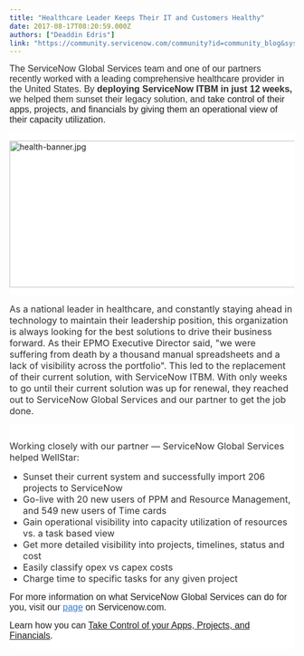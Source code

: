 ```yaml
---
title: "Healthcare Leader Keeps Their IT and Customers Healthy"
date: 2017-08-17T08:20:59.000Z
authors: ["Deaddin Edris"]
link: "https://community.servicenow.com/community?id=community_blog&sys_id=ac8de269dbd0dbc01dcaf3231f961992"
---
```

<p><span style="font-family: helvetica; font-size: 12pt;"><span style="color: #303030;">The ServiceNow Global Services team and one of our partners recently worked with a leading comprehensive healthcare provider in the United States. By <strong>deploying ServiceNow ITBM in just 12 weeks,</strong> we helped them sunset their legacy solution, and</span><span style="color: #202020;"> take control of their apps, projects, and financials by giving them an operational view of their capacity utilization.</span></span></p><div class="section" style="background-color: rgb(100.000000%, 100.000000%, 100.000000%);"><div class="column"><p><img   alt="health-banner.jpg" class="image-1 jive-image" src="92a1a54edbd8d304b322f4621f961956.iix" style="width: 620px; height: 259px;"/></p></div></div><p><span style="color: #303030; font-size: 12pt;">As a national leader in healthcare, and constantly staying ahead in technology to maintain their leadership position, this organization is always looking for the best solutions to drive their business forward. As their EPMO Executive Director said, "we were suffering from death by a thousand manual spreadsheets and a lack of visibility across the portfolio". This led to the replacement of their current solution, with ServiceNow ITBM. With only weeks to go until their current solution was up for renewal, they reached out to ServiceNow Global Services and our partner to get the job done.</span></p><div class="section" style="background-color: rgb(100.000000%, 100.000000%, 100.000000%);"><div class="column"><p></p></div></div><div class="section" style="background-color: rgb(100.000000%, 100.000000%, 100.000000%);"><div class="column"><p><span style="color: #303030; font-size: 12pt;">Working closely with our partner — ServiceNow Global Services helped WellStar: </span></p><ul><li><span style="font-size: 12pt; color: #303030;">Sunset their current system and successfully import 206 projects to ServiceNow</span></li><li><span style="font-size: 12pt; color: #303030;">Go-live with 20 new users of PPM and Resource Management, and 549 new users of Time cards </span></li><li><span style="font-size: 12pt; color: #303030;">Gain operational visibility into capacity utilization of resources vs. a task based view</span></li><li><span style="font-size: 12pt; color: #303030;">Get more detailed visibility into projects, timelines, status and cost </span></li><li><span style="font-size: 12pt; color: #303030;">Easily classify opex vs capex costs </span></li><li><span style="font-size: 12pt; color: #303030;">Charge time to specific tasks for any given project </span></li></ul><p></p><p><span style="font-size: 12pt;"><span style="font-family: Helvetica; color: #202020;">For more information on what ServiceNow Global Services can do for you, visit our </span><a title="" _jive_internal="true" href="https://www.servicenow.com/services/overview.html" style="font-family: arial, sans-serif; color: #3778c7;">page</a><span style="font-family: Helvetica; color: #202020;"> on Servicenow.com.</span></span></p><p><span style="color: #202020; font-size: 12pt; font-family: Helvetica;">Learn how you can <a title="ww.servicenow.com/solutions/align-it-demand-to-business-strategy.html" href="https://www.servicenow.com/solutions/align-it-demand-to-business-strategy.html">Take Control of your Apps, Projects, and Financials</a>.</span></p></div></div>